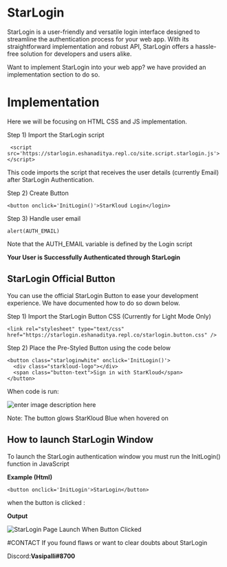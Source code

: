 # StarLogin
StarLogin is a user-friendly and versatile login interface designed to streamline the authentication process for your web app. With its straightforward implementation and robust API, StarLogin offers a hassle-free solution for developers and users alike.

Want to implement StarLogin into your web app? we have provided an implementation section to do so.

# Implementation

Here we will be focusing on HTML CSS and JS implementation.

Step 1)
Import the StarLogin script

     <script src='https://starlogin.eshanaditya.repl.co/site.script.starlogin.js'></script>
This code imports the script that receives the user details (currently Email) after StarLogin Authentication.

Step 2)
Create Button

    <button onclick='InitLogin()'>StarKloud Login</login>

 Step 3)
 Handle user email
 

    alert(AUTH_EMAIL) 
Note that the AUTH_EMAIL variable is defined by the Login script

**Your User is Successfully Authenticated through StarLogin**

## StarLogin Official Button

You can use the official StarLogin Button to ease your development experience. We have documented how to do so down below.

Step 1)
Import the StarLogin Button CSS (Currently for Light Mode Only)

    <link rel="stylesheet" type="text/css" href="https://starlogin.eshanaditya.repl.co/starlogin.button.css" />

Step 2)
Place the Pre-Styled Button using the code below

    
    <button class="starloginwhite" onclick='InitLogin()'>
      <div class="starkloud-logo"></div>
      <span class="button-text">Sign in with StarKloud</span>  
    </button>
When code is run:

![enter image description here](https://starlogin.eshanaditya.repl.co/Brand_Resource/button.light.png)

Note:  The button glows StarKloud Blue when hovered on

## How to launch StarLogin Window

To launch the StarLogin authentication window you must run the InitLogin() function in JavaScript

**Example (Html)**

    <button onclick='InitLogin'>StarLogin</button>

when the button is clicked :

**Output**

![StarLogin Page Launch When Button Clicked](https://starlogin.eshanaditya.repl.co/Brand_Resource/login.png)

#CONTACT
If you found flaws or want to clear doubts about StarLogin

Discord:**Vasipalli#8700**

